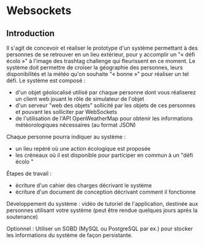 # Websockets

## Introduction
Il s'agit de concevoir et réaliser le prototype d'un système permettant à des personnes
de se retrouver en un lieu extérieur, pour y accomplir un "« défi écolo »" à l'image des
trashtag challenge qui fleurissent en ce moment. Le système doit permettre de croiser la
géographie des personnes, leurs disponibilités et la météo qu'on souhaite "« bonne »"
pour réaliser un tel défi. Le système est composé :
 - d'un objet géolocalisé utilisé par chaque personne dont vous réaliserez un client web jouant le rôle de simulateur de l'objet
 - d'un serveur "web des objets" sollicité par les objets de ces personnes et pouvant les solliciter par WebSockets
 - de l'utilisation de l'API OpenWeatherMap pour obtenir les informations météorologiques nécessaires (au format JSON)

Chaque personne pourra indiquer au système :
 - un lieu repéré où une action écologique est proposée
 - les créneaux où il est disponible pour participer en commun à un "défi écolo "

Étapes de travail :
 - écriture d'un cahier des charges décrivant le système
 - écriture d'un document de conception décrivant comment il fonctionne

Développement du système :
vidéo de tutoriel de l'application, destinée aux personnes utilisant votre système
(peut être rendue quelques jours après la soutenance)

Optionnel :
Utiliser un SGBD (MySQL ou PostgreSQL par ex.) pour stocker les informations du système de façon persistante.
